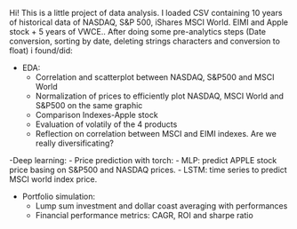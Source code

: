 Hi! This is a little project of data analysis. 
I loaded CSV containing 10 years of historical data of NASDAQ, S&P 500, iShares MSCI World. EIMI and Apple stock + 5 years of VWCE..
After doing some pre-analytics steps (Date conversion, sorting by date, deleting strings characters and conversion to float) i found/did:

- EDA:
     - Correlation and scatterplot between NASDAQ, S&P500 and MSCI World
     - Normalization of prices to efficiently plot NASDAQ, MSCI World and S&P500 on the same graphic
     - Comparison Indexes-Apple stock
     - Evaluation of volatily of the 4 products
     - Reflection on correlation between MSCI and EIMI indexes. Are we really diversificating?

-Deep learning:
     - Price prediction with torch:
          - MLP: predict APPLE stock price basing on S&P500 and NASDAQ prices.
          - LSTM: time series to predict MSCI world index price.
          
 - Portfolio simulation: 
     - Lump sum investment and dollar coast averaging with performances
     - Financial performance metrics: CAGR, ROI and sharpe ratio
   
